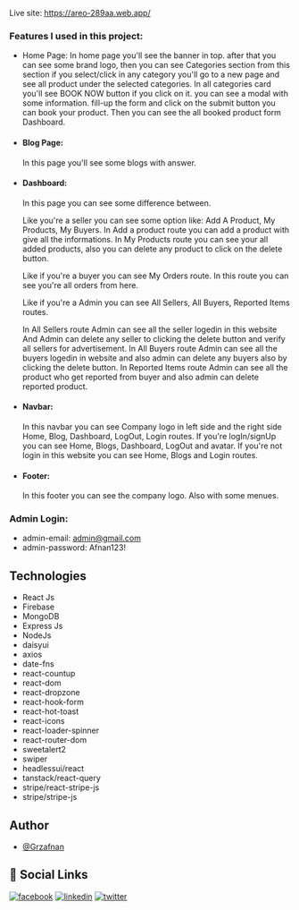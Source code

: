 Live site: https://areo-289aa.web.app/

### Features I used in this project:

- Home Page:
  In home page you'll see the banner in top. after that you can see some brand logo, then you can see Categories section from this section if you select/click in any category you'll go to a new page and see all product under the selected categories. In all categories card you'll see BOOK NOW button if you click on it. you can see a modal with some information. fill-up the form and click on the submit button you can book your product. Then you can see the all booked product form Dashboard.

- #### Blog Page:

  In this page you'll see some blogs with answer.

- #### Dashboard:

  In this page you can see some difference between.

  Like you're a seller you can see some option like: Add A Product, My Products, My Buyers.
  In Add a product route you can add a product with give all the informations.
  In My Products route you can see your all added products, also you can delete any product to click on the delete button.

  Like if you're a buyer you can see My Orders route.
  In this route you can see you're all orders from here.

  Like if you're a Admin you can see All Sellers, All Buyers, Reported Items routes.

  In All Sellers route Admin can see all the seller logedin in this website And Admin can delete any seller to clicking the delete button and verify all sellers for advertisement.
  In All Buyers route Admin can see all the buyers logedin in website and also admin can delete any buyers also by clicking the delete button.
  In Reported Items route Admin can see all the product who get reported from buyer and also admin can delete reported product.

- #### Navbar:

  In this navbar you can see Company logo in left side and the right side Home, Blog, Dashboard, LogOut, Login routes.
  If you're logIn/signUp you can see Home, Blogs, Dashboard, LogOut and avatar.
  If you're not login in this website you can see Home, Blogs and Login routes.

- #### Footer:
  In this footer you can see the company logo. Also with some menues.

### Admin Login:

- admin-email: admin@gmail.com
- admin-password: Afnan123!

## Technologies

- React Js
- Firebase
- MongoDB
- Express Js
- NodeJs
- daisyui
- axios
- date-fns
- react-countup
- react-dom
- react-dropzone
- react-hook-form
- react-hot-toast
- react-icons
- react-loader-spinner
- react-router-dom
- sweetalert2
- swiper
- headlessui/react
- tanstack/react-query
- stripe/react-stripe-js
- stripe/stripe-js

## Author

- [@Grzafnan](https://github.com/Grzafnan)

## 🔗 Social Links

[![facebook](https://img.shields.io/badge/Facebook-1877F2?style=for-the-badge&logo=facebook&logoColor=white)](https://www.facebook.com/GRzAfnan/)
[![linkedin](https://img.shields.io/badge/linkedin-0A66C2?style=for-the-badge&logo=linkedin&logoColor=white)](https://www.linkedin.com/in/grzafnan/)
[![twitter](https://img.shields.io/badge/twitter-1DA1F2?style=for-the-badge&logo=twitter&logoColor=white)](https://twitter.com/GrzAfnan)
